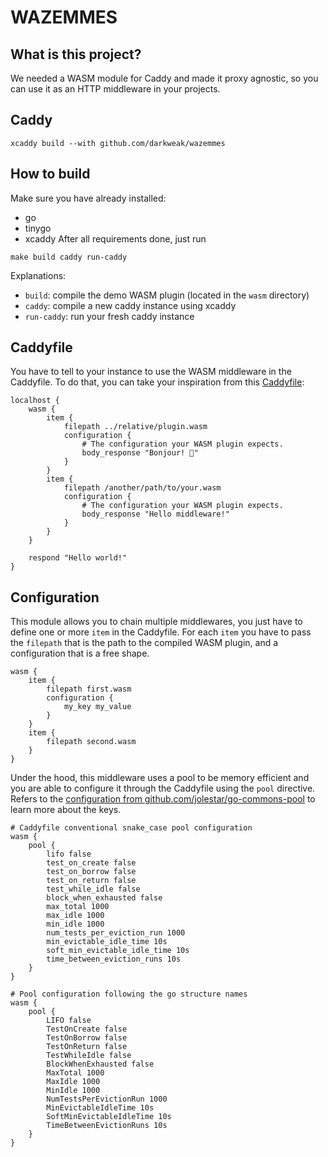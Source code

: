 # WAZEMMES

## What is this project?
We needed a WASM module for Caddy and made it proxy agnostic, so you can use it as an HTTP middleware in your projects.

## Caddy
```
xcaddy build --with github.com/darkweak/wazemmes
```

## How to build
Make sure you have already installed:
* go
* tinygo
* xcaddy
After all requirements done, just run
```
make build caddy run-caddy
```

Explanations:
* `build`: compile the demo WASM plugin (located in the `wasm` directory)
* `caddy`: compile a new caddy instance using xcaddy
* `run-caddy`: run your fresh caddy instance

## Caddyfile
You have to tell to your instance to use the WASM middleware in the Caddyfile. To do that, you can take your inspiration from this [Caddyfile](/darkweak/wazemmes/tree/master/caddy/Caddyfile):
```
localhost {
    wasm {
        item {
            filepath ../relative/plugin.wasm
            configuration {
                # The configuration your WASM plugin expects.
                body_response "Bonjour! 🥖"
            }
        }
        item {
            filepath /another/path/to/your.wasm
            configuration {
                # The configuration your WASM plugin expects.
                body_response "Hello middleware!"
            }
        }
    }

    respond "Hello world!"
}
```

## Configuration
This module allows you to chain multiple middlewares, you just have to define one or more `item` in the Caddyfile. For each `item` you have to pass the `filepath` that is the path to the compiled WASM plugin, and a configuration that is a free shape.
```
wasm {
    item {
        filepath first.wasm
        configuration {
            my_key my_value
        }
    }
    item {
        filepath second.wasm
    }
}
```

Under the hood, this middleware uses a pool to be memory efficient and you are able to configure it through the Caddyfile using the `pool` directive. Refers to the [configuration from github.com/jolestar/go-commons-pool](https://github.com/jolestar/go-commons-pool?tab=readme-ov-file#pool-configuration-option) to learn more about the keys.
```
# Caddyfile conventional snake_case pool configuration
wasm {
    pool {
        lifo false
        test_on_create false
        test_on_borrow false
        test_on_return false
        test_while_idle false
        block_when_exhausted false
        max_total 1000
        max_idle 1000
        min_idle 1000
        num_tests_per_eviction_run 1000
        min_evictable_idle_time 10s
        soft_min_evictable_idle_time 10s
        time_between_eviction_runs 10s
    }
}
```

```
# Pool configuration following the go structure names
wasm {
    pool {
        LIFO false
        TestOnCreate false
        TestOnBorrow false
        TestOnReturn false
        TestWhileIdle false
        BlockWhenExhausted false
        MaxTotal 1000
        MaxIdle 1000
        MinIdle 1000
        NumTestsPerEvictionRun 1000
        MinEvictableIdleTime 10s
        SoftMinEvictableIdleTime 10s
        TimeBetweenEvictionRuns 10s
    }
}
```
